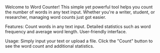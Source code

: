 Welcome to Word Counter! This simple yet powerful tool helps you count the number of words in any text input. Whether you're a writer, student, or researcher, managing word counts just got easier.

Features:
Count words in any text input.
Detailed statistics such as word frequency and average word length.
User-friendly interface.

Usage:
Simply input your text or upload a file.
Click the "Count" button to see the word count and additional statistics.
